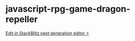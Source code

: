 # javascript-rpg-game-dragon-repeller

[Edit in StackBlitz next generation editor ⚡️](https://stackblitz.com/~/github.com/GeauxWeisbeck4/javascript-rpg-game-dragon-repeller)